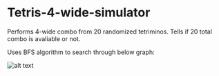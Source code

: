 # Tetris-4-wide-simulator

Performs 4-wide combo from 20 randomized tetriminos.
Tells if 20 total combo is avaliable or not.

Uses BFS algorithm to search through below graph:

![alt text](https://github.com/jkvin114/Tetris-4-wide-simulator/blob/master/tetris%20copy2.jpg)
